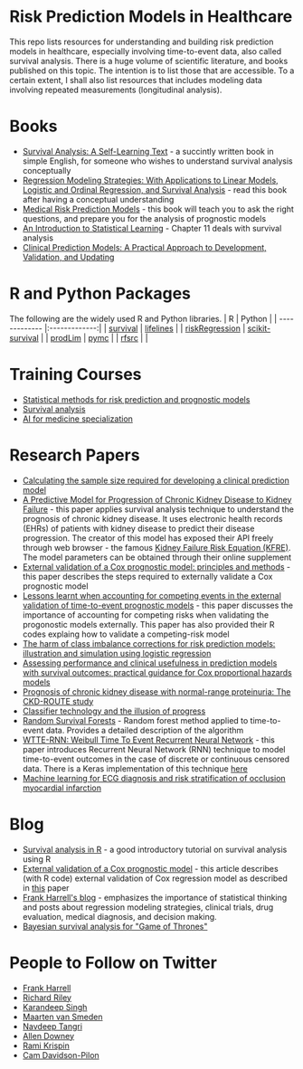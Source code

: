 # Risk Prediction Models in Healthcare
This repo lists resources for understanding and building risk prediction models in healthcare, especially involving time-to-event data, also called survival analysis. There is a huge volume of scientific literature, and books published on this topic. The intention is to list those that are accessible. To a certain extent, I shall also list resources that includes modeling data involving repeated measurements (longitudinal analysis).

# Books
* [Survival Analysis: A Self-Learning Text](https://www.amazon.com/Survival-Analysis-Self-Learning-Statistics-Biology/dp/1441966455) - a succintly written book in simple English, for someone who wishes to understand survival analysis conceptually
* [Regression Modeling Strategies: With Applications to Linear Models, Logistic and Ordinal Regression, and Survival Analysis](https://www.amazon.com/Regression-Modeling-Strategies-Applications-Statistics/dp/3319194240/ref=sr_1_1?keywords=regression+modeling+strategies&qid=1659000046&s=books&sprefix=regression+modeling+s%2Cstripbooks%2C329&sr=1-1) - read this book after having a conceptual understanding
* [Medical Risk Prediction Models](https://www.amazon.com/Medical-Risk-Prediction-Models-Biostatistics/dp/113838447X/ref=sr_1_2?crid=BJJIAHB3SDOD&keywords=medical+risk+prediction+models+with+ties+to+machine+learning&qid=1659005057&s=books&sprefix=medical+risk+prediction+models+with+ties+to+machine+learning%2Cstripbooks-intl-ship%2C313&sr=1-2) - this book will teach you to ask the right questions, and prepare you for the analysis of prognostic models
* [An Introduction to Statistical Learning](https://www.statlearning.com/) - Chapter 11 deals with survival analysis
* [Clinical Prediction Models: A Practical Approach to Development, Validation, and Updating](https://www.amazon.com/Clinical-Prediction-Models-Development-Validation/dp/3030163989/ref=sr_1_1?crid=P6XXMX99W7VQ&keywords=clinical+prediction&qid=1663477507&sprefix=clinical+predictio%2Caps%2C656&sr=8-1)

# R and Python Packages
The following are the widely used R and Python libraries.
| R        | Python           |
| ------------- |:-------------:|
| [survival](https://cran.r-project.org/web/packages/survival/index.html)     | [lifelines](https://lifelines.readthedocs.io/en/latest/) |
| [riskRegression](https://cran.r-project.org/web/packages/riskRegression/index.html)      | [scikit-survival](https://scikit-survival.readthedocs.io/en/stable/)      |
| [prodLim](https://cran.r-project.org/web/packages/prodlim/index.html) |  [pymc](https://www.pymc.io/welcome.html)     |
| [rfsrc](https://www.rdocumentation.org/packages/randomForestSRC/versions/3.1.0/topics/rfsrc) |   |

# Training Courses
* [Statistical methods for risk prediction and prognostic models](https://www.prognosisresearch.com/training-courses)
* [Survival analysis](https://www.statistics.com/courses/survival-analysis/)
* [AI for medicine specialization](https://www.deeplearning.ai/courses/ai-for-medicine-specialization/)

# Research Papers
* [Calculating the sample size required for developing a clinical prediction model](https://www.bmj.com/content/368/bmj.m441)
* [A Predictive Model for Progression of Chronic Kidney Disease to Kidney Failure](https://jamanetwork.com/journals/jama/fullarticle/897102) - this paper applies survival analysis technique to understand the prognosis of chronic kidney disease. It uses electronic health records (EHRs) of patients with kidney disease to predict their disease progression. The creator of this model has exposed their API freely through web browser - the famous [Kidney Failure Risk Equation (KFRE)](https://kidneyfailurerisk.com/). The model parameters can be obtained through their online supplement
* [External validation of a Cox prognostic model: principles and methods](https://bmcmedresmethodol.biomedcentral.com/articles/10.1186/1471-2288-13-33) - this paper describes the steps required to externally validate a Cox prognostic model
* [Lessons learnt when accounting for competing events in the external validation of time-to-event prognostic models](https://academic.oup.com/ije/article/51/2/615/6468864) - this paper discusses the importance of accounting for competing risks when validating the progonostic models externally. This paper has also provided their R codes explaing how to validate a competing-risk model
* [The harm of class imbalance corrections for risk prediction models: illustration and simulation using logistic regression](https://arxiv.org/ftp/arxiv/papers/2202/2202.09101.pdf)
* [Assessing performance and clinical usefulness in prediction models with survival outcomes: practical guidance for Cox proportional hazards models](https://www.medrxiv.org/content/10.1101/2022.03.17.22272411v1)
* [Prognosis of chronic kidney disease with normal-range proteinuria: The CKD-ROUTE study](https://www.ncbi.nlm.nih.gov/pmc/articles/PMC5771558/pdf/pone.0190493.pdf)
* [Classifier technology and the illusion of progress](https://projecteuclid.org/journals/statistical-science/volume-21/issue-1/Classifier-Technology-and-the-Illusion-of-Progress/10.1214/088342306000000060.full)
* [Random Survival Forests](https://projecteuclid.org/journals/annals-of-applied-statistics/volume-2/issue-3/Random-survival-forests/10.1214/08-AOAS169.full) - Random forest method applied to time-to-event data. Provides a detailed description of the algorithm
* [WTTE-RNN: Weibull Time To Event Recurrent Neural Network](https://publications.lib.chalmers.se/records/fulltext/253611/253611.pdf) - this paper introduces Recurrent Neural Network (RNN) technique to model time-to-event outcomes in the case of discrete or continuous censored data. There is a Keras implementation of this technique [here](https://github.com/daynebatten/keras-wtte-rnn)
* [Machine learning for ECG diagnosis and risk stratification of occlusion myocardial infarction](https://www.nature.com/articles/s41591-023-02396-3)

# Blog
* [Survival analysis in R](https://www.emilyzabor.com/tutorials/survival_analysis_in_r_tutorial.html) - a good introductory tutorial on survival analysis using R
* [External validation of a Cox prognostic model](https://missingdatasolutions.rbind.io/2021/02/cox-external-validation/) - this article describes (with R code) external validation of Cox regression model as described in [this](https://bmcmedresmethodol.biomedcentral.com/articles/10.1186/1471-2288-13-33) paper
* [Frank Harrell's blog](https://www.fharrell.com/) - emphasizes the importance of statistical thinking and posts about regression modeling strategies, clinical trials, drug evaluation, medical diagnosis, and decision making.
* [Bayesian survival analysis for "Game of Thrones"](http://allendowney.blogspot.com/2015/03/bayesian-survival-analysis-for-game-of.html)

# People to Follow on Twitter
* [Frank Harrell](https://twitter.com/f2harrell?ref_src=twsrc%5Egoogle%7Ctwcamp%5Eserp%7Ctwgr%5Eauthor)
* [Richard Riley](https://twitter.com/richard_d_riley?lang=en)
* [Karandeep Singh](https://twitter.com/kdpsinghlab?ref_src=twsrc%5Egoogle%7Ctwcamp%5Eserp%7Ctwgr%5Eauthor)
* [Maarten van Smeden](https://twitter.com/MaartenvSmeden?ref_src=twsrc%5Egoogle%7Ctwcamp%5Eserp%7Ctwgr%5Eauthor)
* [Navdeep Tangri](https://twitter.com/navtangri)
* [Allen Downey](https://twitter.com/AllenDowney)
* [Rami Krispin](https://twitter.com/Rami_Krispin?ref_src=twsrc%5Egoogle%7Ctwcamp%5Eserp%7Ctwgr%5Eauthor)
* [Cam Davidson-Pilon](https://twitter.com/cmrn_dp?lang=en)
